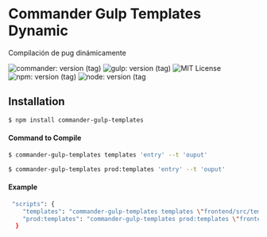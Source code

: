 # Commander Gulp Templates Dynamic

<p>Compilación de pug dinámicamente</p>

![commander: version (tag)](https://img.shields.io/badge/commander-v3.0.2-blue?style=for-the-badge)
![gulp: version (tag)](https://img.shields.io/badge/gulp-v4.0.2-orange?style=for-the-badge)
![MIT License](https://img.shields.io/badge/lincense-MIT-yellow?style=for-the-badge) 
![npm: version (tag)](https://img.shields.io/badge/npm-v7.0.15-red?style=for-the-badge)
![node: version (tag](https://img.shields.io/badge/node-v15.4.0-green?style=for-the-badge)

## Installation

```bash
$ npm install commander-gulp-templates
```


#### Command to Compile

```bash
$ commander-gulp-templates templates 'entry' --t 'ouput' 
```
```bash
$ commander-gulp-templates prod:templates 'entry' --t 'ouput' 
```

#### Example

```bash
 "scripts": {
    "templates": "commander-gulp-templates templates \"frontend/src/templates/*.pug\" \"frontend/src/templates/**/*.pug\"  \"frontend/src/mail/**/*.pug\" \"frontend/src/mail/*.pug\" --t \"docs/\"",
    "prod:templates": "commander-gulp-templates prod:templates \"frontend/src/templates/*.pug\" \"frontend/src/templates/**/*.pug\"  \"frontend/src/mail/**/*.pug\" \"frontend/src/mail/*.pug\" --t \"docs/\"",
  }
```